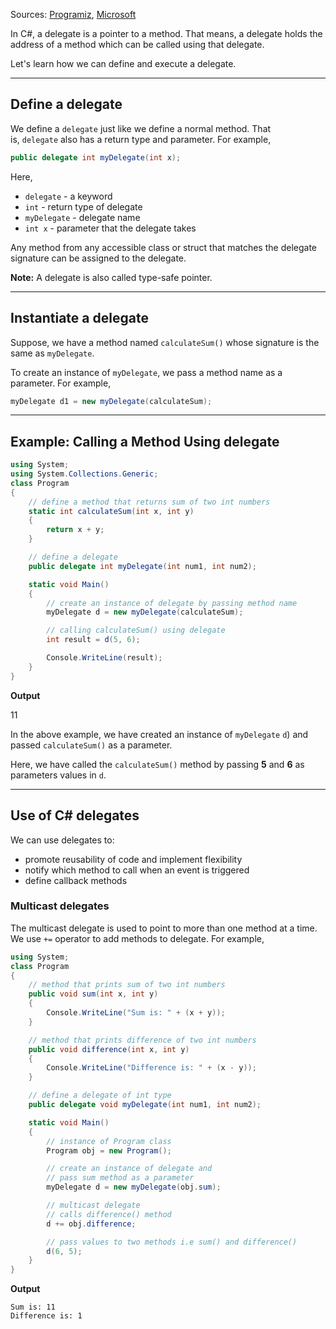Sources: [Programiz](https://www.programiz.com/csharp-programming/delegates), [Microsoft](https://learn.microsoft.com/en-us/dotnet/csharp/programming-guide/delegates/using-delegates)

In C#, a delegate is a pointer to a method. That means, a delegate holds the address of a method which can be called using that delegate.

Let's learn how we can define and execute a delegate.

---

## Define a delegate

We define a `delegate` just like we define a normal method. That is, `delegate` also has a return type and parameter. For example,

```csharp
public delegate int myDelegate(int x);
```

Here,

- `delegate` - a keyword
- `int` - return type of delegate
- `myDelegate` - delegate name
- `int x` - parameter that the delegate takes

Any method from any accessible class or struct that matches the delegate signature can be assigned to the delegate.

**Note:** A delegate is also called type-safe pointer.

---

## Instantiate a delegate

Suppose, we have a method named `calculateSum()` whose signature is the same as `myDelegate`.

To create an instance of `myDelegate`, we pass a method name as a parameter. For example,

```csharp
myDelegate d1 = new myDelegate(calculateSum);
```

---

## Example: Calling a Method Using delegate

```csharp
using System;
using System.Collections.Generic;
class Program
{
    // define a method that returns sum of two int numbers 
    static int calculateSum(int x, int y)
    {
        return x + y;
    }

    // define a delegate
    public delegate int myDelegate(int num1, int num2);

    static void Main()
    {
        // create an instance of delegate by passing method name 
        myDelegate d = new myDelegate(calculateSum);

        // calling calculateSum() using delegate
        int result = d(5, 6);

        Console.WriteLine(result);
    }
}
```

**Output**

11

In the above example, we have created an instance of `myDelegate` `d`) and passed `calculateSum()` as a parameter.

Here, we have called the `calculateSum()` method by passing **5** and **6** as parameters values in `d`.

---

## Use of C# delegates

We can use delegates to:

- promote reusability of code and implement flexibility
- notify which method to call when an event is triggered
- define callback methods

### Multicast delegates
The multicast delegate is used to point to more than one method at a time. We use `+=` operator to add methods to delegate. For example,

```csharp
using System;
class Program
{
    // method that prints sum of two int numbers 
    public void sum(int x, int y)
    {
        Console.WriteLine("Sum is: " + (x + y));
    }

    // method that prints difference of two int numbers 
    public void difference(int x, int y)
    {
        Console.WriteLine("Difference is: " + (x - y));
    }

    // define a delegate of int type 
    public delegate void myDelegate(int num1, int num2);

    static void Main()
    {
        // instance of Program class
        Program obj = new Program();

        // create an instance of delegate and
        // pass sum method as a parameter 
        myDelegate d = new myDelegate(obj.sum);

        // multicast delegate 
        // calls difference() method 
        d += obj.difference;

        // pass values to two methods i.e sum() and difference()
        d(6, 5);
    }
}
```

**Output**
```
Sum is: 11
Difference is: 1
```
